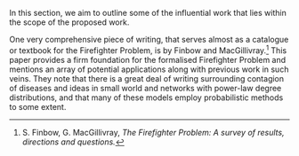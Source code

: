 In this section, we aim to outline some of the influential work that lies within the scope of the proposed work.

One very comprehensive piece of writing, that serves almost as a catalogue or textbook for the Firefighter Problem, is by Finbow and MacGillivray.[^1] This paper provides a firm foundation for the formalised Firefighter Problem and mentions an array of potential applications along with previous work in such veins. They note that there is a great deal of writing surrounding contagion of diseases and ideas in small world and networks with power-law degree distributions, and that many of these models employ probabilistic methods to some extent.

[^1]: S. Finbow, G. MacGillivray, *The Firefighter Problem: A survey of results, directions and questions.*